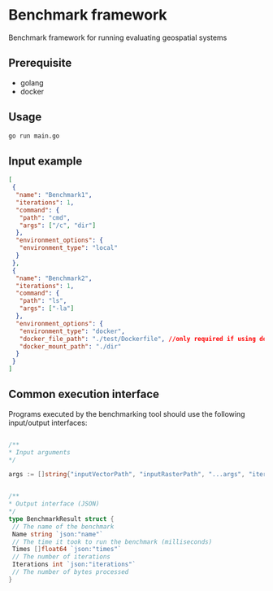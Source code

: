 # Benchmark framework

Benchmark framework for running evaluating geospatial systems

## Prerequisite

- golang
- docker

## Usage

```bash
go run main.go
```

## Input example

```json
[
 {
  "name": "Benchmark1",
  "iterations": 1,
  "command": {
   "path": "cmd",
   "args": ["/c", "dir"]
  },
  "environment_options": {
   "environment_type": "local"
  }
 },
 {
  "name": "Benchmark2",
  "iterations": 1,
  "command": {
   "path": "ls",
   "args": ["-la"]
  },
  "environment_options": {
   "environment_type": "docker",
   "docker_file_path": "./test/Dockerfile", //only required if using docker
   "docker_mount_path": "./dir"
  }
 }
]
```

## Common execution interface

Programs executed by the benchmarking tool should use the following input/output interfaces:

```go

/**
* Input arguments
*/

args := []string{"inputVectorPath", "inputRasterPath", "...args", "iterations"}


/**
* Output interface (JSON)
*/
type BenchmarkResult struct {
 // The name of the benchmark
 Name string `json:"name"`
 // The time it took to run the benchmark (milliseconds)
 Times []float64 `json:"times"`
 // The number of iterations
 Iterations int `json:"iterations"`
 // The number of bytes processed
}

```
